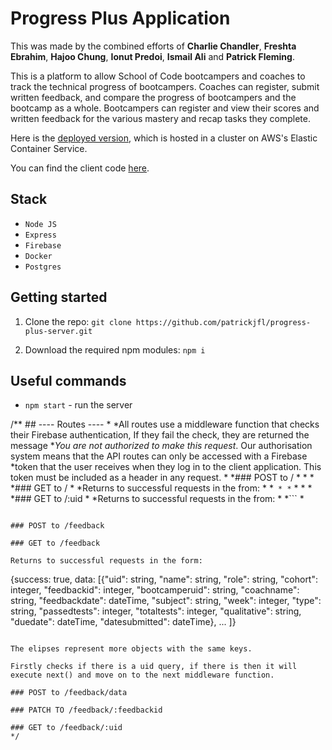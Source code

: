 # Progress Plus Application

This was made by the combined efforts of **Charlie Chandler**, **Freshta Ebrahim**, **Hajoo Chung**, **Ionut Predoi**, **Ismail Ali** and **Patrick Fleming**.

This is a platform to allow School of Code bootcampers and coaches to track the technical progress of bootcampers.  Coaches can register, submit written feedback, and compare the progress of bootcampers and the bootcamp as a whole.  Bootcampers can register and view their scores and written feedback for the various mastery and recap tasks they complete.

Here is the [deployed version](http://3.250.192.68:3000/), which is hosted in a cluster on AWS's Elastic Container Service. 

You can find the client code [here](https://github.com/patrickjfl/progress-plus-client).

## Stack

- `Node JS`
- `Express`
- `Firebase`
- `Docker`
- `Postgres`

## Getting started

1. Clone the repo: `git clone https://github.com/patrickjfl/progress-plus-server.git`

2. Download the required npm modules: `npm i`

## Useful commands

- `npm start` - run the server

/** ## ---- Routes ----
*
*All routes use a middleware function that checks their Firebase authentication, If they fail the check, they are returned the message
*_You are not authorized to make this request_.  Our authorisation system means that the API routes can only be accessed with a Firebase
*token that the user receives when they log in to the client application.  This token must be included as a header in any request. 
*
*### POST to /
*
*
*
*### GET to /
*
*Returns to successful requests in the from:
*
*```
*
*```
*
*
*
*### GET to /:uid
*
*Returns to successful requests in the from:
*
*```
*
```

### POST to /feedback

### GET to /feedback

Returns to successful requests in the form:

```
{success: true,
data: [{"uid": string,
"name": string,
"role": string,
"cohort": integer,
"feedbackid": integer,
"bootcamperuid": string,
"coachname": string,
"feedbackdate": dateTime,
"subject": string,
"week": integer,
"type": string,
"passedtests": integer,
"totaltests": integer,
"qualitative": string,
"duedate": dateTime,
"datesubmitted": dateTime}, ... ]}
```

The elipses represent more objects with the same keys.

Firstly checks if there is a uid query, if there is then it will execute next() and move on to the next middleware function.

### POST to /feedback/data

### PATCH TO /feedback/:feedbackid

### GET to /feedback/:uid
*/
